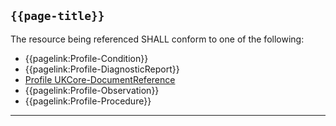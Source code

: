 ## <code>{{page-title}}</code>
	
The resource being referenced SHALL conform to one of the following:

- {{pagelink:Profile-Condition}}
- {{pagelink:Profile-DiagnosticReport}}
- [Profile UKCore-DocumentReference](https://simplifier.net/hl7fhirukcorer4/ukcoredocumentreference)
- {{pagelink:Profile-Observation}}
- {{pagelink:Profile-Procedure}}

---


